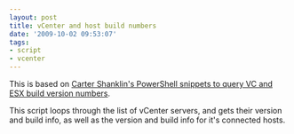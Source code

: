 ```yaml
---
layout: post
title: vCenter and host build numbers
date: '2009-10-02 09:53:07'
tags:
- script
- vcenter
---
```



This is based on [Carter Shanklin's PowerShell snippets to query VC and ESX build version numbers](http://communities.vmware.com/message/1013433#1013433).

This script loops through the list of vCenter servers, and gets their version and build info, as well as the version and build info for it's connected hosts.

<script src="https://gist.github.com/BenNeise/7216184.js"></script>


